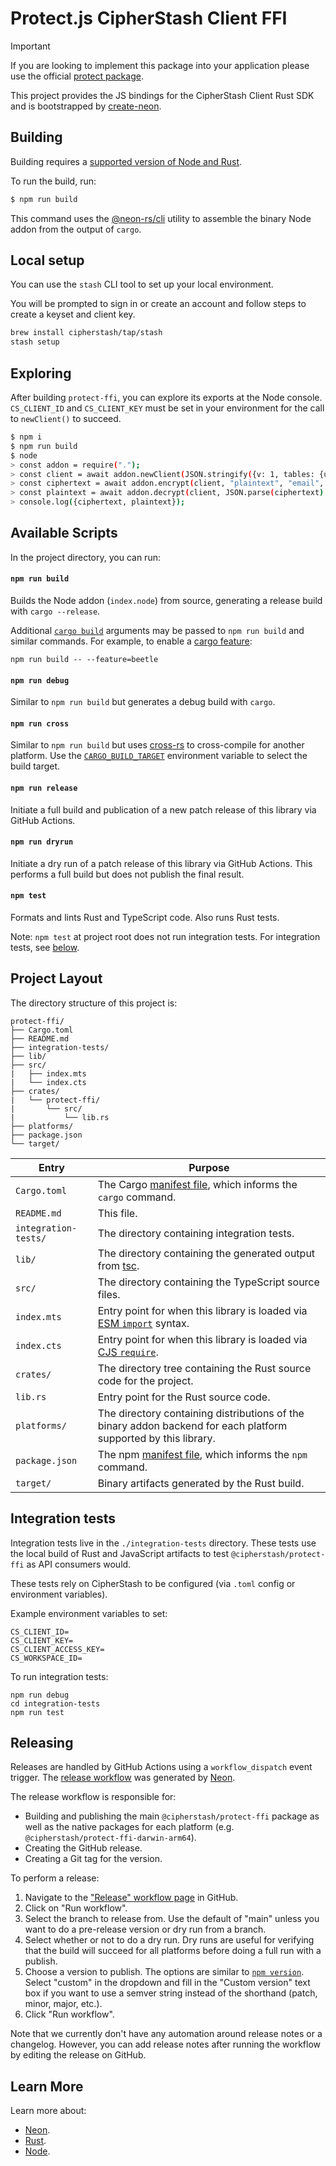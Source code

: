 # Protect.js CipherStash Client FFI

> [!IMPORTANT]
> If you are looking to implement this package into your application please use the official [protect package](https://github.com/cipherstash/protectjs).

This project provides the JS bindings for the CipherStash Client Rust SDK and is bootstrapped by [create-neon](https://www.npmjs.com/package/create-neon).

## Building

Building requires a [supported version of Node and Rust](https://github.com/neon-bindings/neon#platform-support).

To run the build, run:

```sh
$ npm run build
```

This command uses the [@neon-rs/cli](https://www.npmjs.com/package/@neon-rs/cli) utility to assemble the binary Node addon from the output of `cargo`.

## Local setup

You can use the `stash` CLI tool to set up your local environment.

You will be prompted to sign in or create an account and follow steps to create a keyset and client key.

```sh
brew install cipherstash/tap/stash
stash setup
```

## Exploring

After building `protect-ffi`, you can explore its exports at the Node console.
`CS_CLIENT_ID` and `CS_CLIENT_KEY` must be set in your environment for the call to `newClient()` to succeed.

```sh
$ npm i
$ npm run build
$ node
> const addon = require(".");
> const client = await addon.newClient(JSON.stringify({v: 1, tables: {users: {email: {indexes: {ore: {}, match: {}, unique: {}}}}}}));
> const ciphertext = await addon.encrypt(client, "plaintext", "email", "users");
> const plaintext = await addon.decrypt(client, JSON.parse(ciphertext).c);
> console.log({ciphertext, plaintext});
```

## Available Scripts

In the project directory, you can run:

#### `npm run build`

Builds the Node addon (`index.node`) from source, generating a release build with `cargo --release`.

Additional [`cargo build`](https://doc.rust-lang.org/cargo/commands/cargo-build.html) arguments may be passed to `npm run build` and similar commands. For example, to enable a [cargo feature](https://doc.rust-lang.org/cargo/reference/features.html):

```
npm run build -- --feature=beetle
```

#### `npm run debug`

Similar to `npm run build` but generates a debug build with `cargo`.

#### `npm run cross`

Similar to `npm run build` but uses [cross-rs](https://github.com/cross-rs/cross) to cross-compile for another platform. Use the [`CARGO_BUILD_TARGET`](https://doc.rust-lang.org/cargo/reference/config.html#buildtarget) environment variable to select the build target.

#### `npm run release`

Initiate a full build and publication of a new patch release of this library via GitHub Actions.

#### `npm run dryrun`

Initiate a dry run of a patch release of this library via GitHub Actions. This performs a full build but does not publish the final result.

#### `npm test`

Formats and lints Rust and TypeScript code.
Also runs Rust tests.

Note: `npm test` at project root does not run integration tests.
For integration tests, see [below](#integration-tests).

## Project Layout

The directory structure of this project is:

```
protect-ffi/
├── Cargo.toml
├── README.md
├── integration-tests/
├── lib/
├── src/
|   ├── index.mts
|   └── index.cts
├── crates/
|   └── protect-ffi/
|       └── src/
|           └── lib.rs
├── platforms/
├── package.json
└── target/
```

| Entry                | Purpose                                                                                                                            |
| -------------------- | ---------------------------------------------------------------------------------------------------------------------------------- |
| `Cargo.toml`         | The Cargo [manifest file](https://doc.rust-lang.org/cargo/reference/manifest.html), which informs the `cargo` command.             |
| `README.md`          | This file.                                                                                                                         |
| `integration-tests/` | The directory containing integration tests.                                              |
| `lib/`               | The directory containing the generated output from [tsc](https://typescriptlang.org).                                              |
| `src/`               | The directory containing the TypeScript source files.                                                                              |
| `index.mts`          | Entry point for when this library is loaded via [ESM `import`](https://nodejs.org/api/esm.html#modules-ecmascript-modules) syntax. |
| `index.cts`          | Entry point for when this library is loaded via [CJS `require`](https://nodejs.org/api/modules.html#requireid).                    |
| `crates/`            | The directory tree containing the Rust source code for the project.                                                                |
| `lib.rs`             | Entry point for the Rust source code.                                                                                              |
| `platforms/`         | The directory containing distributions of the binary addon backend for each platform supported by this library.                    |
| `package.json`       | The npm [manifest file](https://docs.npmjs.com/cli/v7/configuring-npm/package-json), which informs the `npm` command.              |
| `target/`            | Binary artifacts generated by the Rust build.                                                                                      |

## Integration tests

Integration tests live in the `./integration-tests` directory.
These tests use the local build of Rust and JavaScript artifacts to test `@cipherstash/protect-ffi` as API consumers would.

These tests rely on CipherStash to be configured (via `.toml` config or environment variables).

Example environment variables to set:
```
CS_CLIENT_ID=
CS_CLIENT_KEY=
CS_CLIENT_ACCESS_KEY=
CS_WORKSPACE_ID=
```

To run integration tests:
```
npm run debug
cd integration-tests
npm run test
```

## Releasing

Releases are handled by GitHub Actions using a `workflow_dispatch` event trigger.
The [release workflow](./.github/workflows/release.yml) was generated by [Neon](https://neon-rs.dev/).

The release workflow is responsible for:

- Building and publishing the main `@cipherstash/protect-ffi` package as well as the native packages for each platform (e.g. `@cipherstash/protect-ffi-darwin-arm64`).
- Creating the GitHub release.
- Creating a Git tag for the version.

To perform a release:

1. Navigate to the ["Release" workflow page](https://github.com/cipherstash/protect-ffi/actions/workflows/release.yml) in GitHub.
1. Click on "Run workflow".
1. Select the branch to release from.
   Use the default of "main" unless you want to do a pre-release version or dry run from a branch.
1. Select whether or not to do a dry run.
   Dry runs are useful for verifying that the build will succeed for all platforms before doing a full run with a publish.
1. Choose a version to publish.
   The options are similar to [`npm version`](https://docs.npmjs.com/cli/v11/commands/npm-version).
   Select "custom" in the dropdown and fill in the "Custom version" text box if you want to use a semver string instead of the shorthand (patch, minor, major, etc.).
1. Click "Run workflow".

Note that we currently don't have any automation around release notes or a changelog.
However, you can add release notes after running the workflow by editing the release on GitHub.

## Learn More

Learn more about:

- [Neon](https://neon-bindings.com).
- [Rust](https://www.rust-lang.org).
- [Node](https://nodejs.org).
